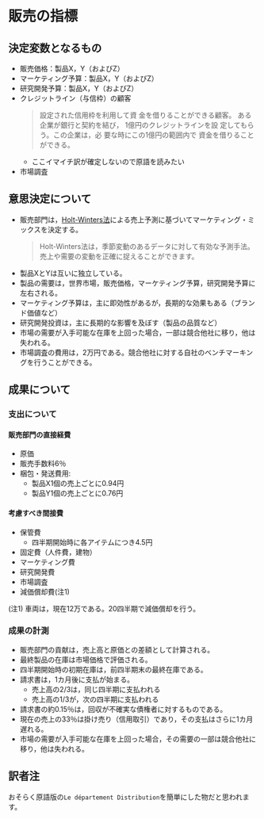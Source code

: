 # 販売の指標


## 決定変数となるもの
* 販売価格：製品X，Y（およびZ）
* マーケティング予算：製品X，Y（およびZ）
* 研究開発予算：製品X，Y（およびZ）
* クレジットライン（与信枠）の顧客
  > 設定された信用枠を利用して資 金を借りることができる顧客。 ある企業が銀行と契約を結び， 1億円のクレジットラインを設 定してもらう。この企業は，必 要な時にこの1億円の範囲内で 資金を借りることができる。
  * ここイマイチ訳が確定しないので原語を読みたい
* 市場調査

## 意思決定について
* 販売部門は，[Holt-Winters法](https://grisha.org/blog/2016/01/29/triple-exponential-smoothing-forecasting/)による売上予測に基づいてマーケティング・ミックスを決定する。
  > Holt-Winters法は，季節変動のあるデータに対して有効な予測手法。売上や需要の変動を正確に捉えることができます。
* 製品XとYは互いに独立している。
* 製品の需要は，世界市場，販売価格，マーケティング予算，研究開発予算に左右される。
* マーケティング予算は，主に即効性があるが，長期的な効果もある（ブランド価値など）
* 研究開発投資は，主に長期的な影響を及ぼす（製品の品質など）
* 市場の需要が入手可能な在庫を上回った場合，一部は競合他社に移り，他は失われる。
* 市場調査の費用は，2万円である。競合他社に対する自社のベンチマーキングを行うことができる。

## 成果について

### 支出について
#### 販売部門の直接経費
* 原価
* 販売手数料6％
* 梱包・発送費用:
  * 製品X1個の売上ごとに0.94円
  * 製品Y1個の売上ごとに0.76円

#### 考慮すべき間接費
* 保管費
  * 四半期開始時に各アイテムにつき4.5円
* 固定費（人件費，建物）
* マーケティング費
* 研究開発費
* 市場調査
* 減価償却費(注1)

(注1) 車両は，現在12万である。20四半期で減価償却を行う。

### 成果の計測
* 販売部門の貢献は，売上高と原価との差額として計算される。
* 最終製品の在庫は市場価格で評価される。
* 四半期開始時の初期在庫は，前四半期末の最終在庫である。
* 請求書は，1カ月後に支払が始まる。
  * 売上高の2/3は，同じ四半期に支払われる
  * 売上高の1/3が，次の四半期に支払われる
* 請求書の約0.15％は，回収が不確実な債権者に対するものである。
* 現在の売上の33％は掛け売り（信用取引）であり，その支払はさらに1カ月遅れる。
* 市場の需要が入手可能な在庫を上回った場合，その需要の一部は競合他社に移り，他は失われる。

## 訳者注
おそらく原語版の`Le département Distribution`を簡単にした物だと思われます。